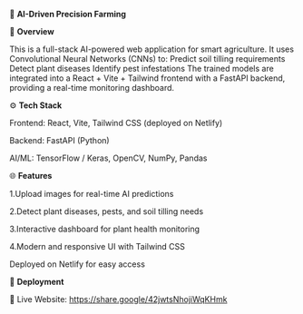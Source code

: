 🌱 **AI-Driven Precision Farming**

📌  **Overview**

This is a full-stack AI-powered web application for smart agriculture.
It uses Convolutional Neural Networks (CNNs) to:
Predict soil tilling requirements
Detect plant diseases
Identify pest infestations
The trained models are integrated into a React + Vite + Tailwind frontend with a FastAPI backend, providing a real-time monitoring dashboard.

⚙ **Tech Stack**

Frontend: React, Vite, Tailwind CSS (deployed on Netlify)

Backend: FastAPI (Python)

AI/ML: TensorFlow / Keras, OpenCV, NumPy, Pandas

🌐 **Features**

1.Upload images for real-time AI predictions

2.Detect plant diseases, pests, and soil tilling needs

3.Interactive dashboard for plant health monitoring

4.Modern and responsive UI with Tailwind CSS

Deployed on Netlify for easy access

🚀 **Deployment**

🔗 Live Website: https://share.google/42jwtsNhojiWqKHmk 



